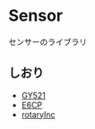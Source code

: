 # Sensor
センサーのライブラリ

## しおり
* [GY521](https://github.com/Kitasola/Gyro/tree/master/GY521)
* [E6CP](https://github.com/Kitasola/E6CP/tree/master/E6CP)
* [rotaryInc](https://github.com/Kitasola/rotaryInc/tree/master/rotaryInc)
